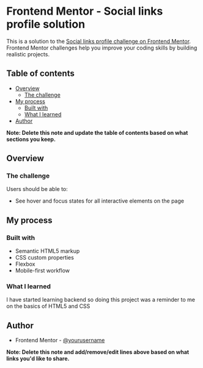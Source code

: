 # Frontend Mentor - Social links profile solution

This is a solution to the [Social links profile challenge on Frontend Mentor](https://www.frontendmentor.io/challenges/social-links-profile-UG32l9m6dQ). Frontend Mentor challenges help you improve your coding skills by building realistic projects. 

## Table of contents

- [Overview](#overview)
  - [The challenge](#the-challenge)
- [My process](#my-process)
  - [Built with](#built-with)
  - [What I learned](#what-i-learned)
- [Author](#author)

**Note: Delete this note and update the table of contents based on what sections you keep.**

## Overview

### The challenge

Users should be able to:

- See hover and focus states for all interactive elements on the page


## My process

### Built with

- Semantic HTML5 markup
- CSS custom properties
- Flexbox
- Mobile-first workflow

### What I learned

I have started learning backend so doing this project was a reminder to me on the basics of HTML5 and CSS



## Author

- Frontend Mentor - [@yourusername](https://www.frontendmentor.io/profile/MthoNtanzi)

**Note: Delete this note and add/remove/edit lines above based on what links you'd like to share.**

